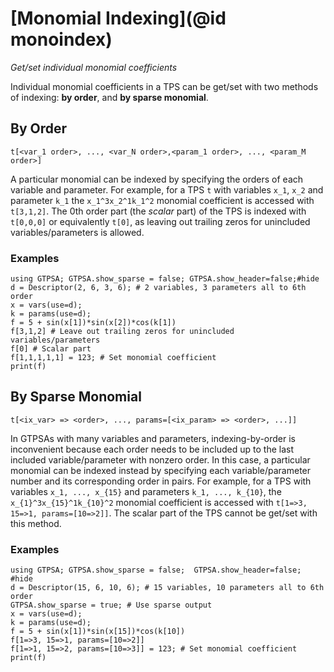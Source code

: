 # [Monomial Indexing](@id monoindex)
*Get/set individual monomial coefficients*

Individual monomial coefficients in a TPS can be get/set with two methods of indexing: **by order**, and **by sparse monomial**. 

## By Order
`t[<var_1 order>, ..., <var_N order>,<param_1 order>, ..., <param_M order>]`

A particular monomial can be indexed by specifying the orders of each variable and parameter. For example, for a TPS `t` with variables ``x_1``, ``x_2`` and parameter ``k_1`` the ``x_1^3x_2^1k_1^2`` monomial coefficient is accessed with `t[3,1,2]`. The 0th order part (the *scalar* part) of the TPS is indexed with `t[0,0,0]` or equivalently `t[0]`, as leaving out trailing zeros for unincluded variables/parameters is allowed.

### Examples
```@repl
using GTPSA; GTPSA.show_sparse = false; GTPSA.show_header=false;#hide
d = Descriptor(2, 6, 3, 6); # 2 variables, 3 parameters all to 6th order
x = vars(use=d);
k = params(use=d);
f = 5 + sin(x[1])*sin(x[2])*cos(k[1])
f[3,1,2] # Leave out trailing zeros for unincluded variables/parameters
f[0] # Scalar part
f[1,1,1,1,1] = 123; # Set monomial coefficient
print(f)
```

## By Sparse Monomial
`t[<ix_var> => <order>, ..., params=[<ix_param> => <order>, ...]]`

In GTPSAs with many variables and parameters, indexing-by-order is inconvenient because each order needs to be included up to the last included variable/parameter with nonzero order. In this case, a particular monomial can be indexed instead by specifying each variable/parameter number and its corresponding order in pairs. For example, for a TPS with variables ``x_1, ..., x_{15}`` and parameters ``k_1, ..., k_{10}``, the ``x_{1}^3x_{15}^1k_{10}^2`` monomial coefficient is accessed with `t[1=>3, 15=>1, params=[10=>2]]`. The scalar part of the TPS cannot be get/set with this method.

### Examples
```@repl
using GTPSA; GTPSA.show_sparse = false;  GTPSA.show_header=false; #hide
d = Descriptor(15, 6, 10, 6); # 15 variables, 10 parameters all to 6th order
GTPSA.show_sparse = true; # Use sparse output
x = vars(use=d);
k = params(use=d);
f = 5 + sin(x[1])*sin(x[15])*cos(k[10])
f[1=>3, 15=>1, params=[10=>2]]
f[1=>1, 15=>2, params=[10=>3]] = 123; # Set monomial coefficient
print(f)
```




